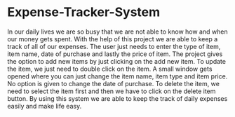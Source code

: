 # Expense-Tracker-System
In our daily lives we are so busy that we are not able to know how and when our money gets spent. With the help of this project we are able to keep a track of all of our expenses. The user just needs to enter the type of item, item name, date of purchase and lastly the price of item.  The project gives the option to add new items by just clicking on the add new item. To update the item, we just need to double click on the item. A small window gets opened where you can just change the item name, item type and item price. No option is given to change the date of purchase. To delete the item, we need to select the item first and then we have to click on the delete item button. By using this system we are able to keep the track of daily expenses easily and make life easy.
